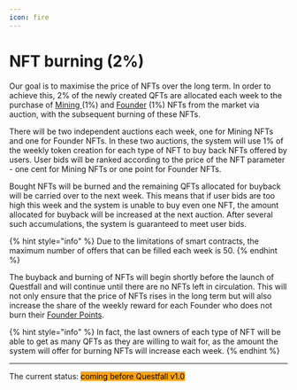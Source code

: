 ```yaml
---
icon: fire
---
```


# NFT burning (2%)

Our goal is to maximise the price of NFTs over the long term. In order to achieve this, 2% of the newly created QFTs are allocated each week to the purchase of [Mining ](broken-reference)(1%) and [Founder](../assets/founder-nfts.md) (1%) NFTs from the market via auction, with the subsequent burning of these NFTs.

There will be two independent auctions each week, one for Mining NFTs and one for Founder NFTs. In these two auctions, the system will use 1% of the weekly token creation for each type of NFT to buy back NFTs offered by users. User bids will be ranked according to the price of the NFT parameter - one cent for Mining NFTs or one point for Founder NFTs.

Bought NFTs will be burned and the remaining QFTs allocated for buyback will be carried over to the next week. This means that if user bids are too high this week and the system is unable to buy even one NFT, the amount allocated for buyback will be increased at the next auction. After several such accumulations, the system is guaranteed to meet user bids.

{% hint style="info" %}
Due to the limitations of smart contracts, the maximum number of offers that can be filled each week is 50.
{% endhint %}

The buyback and burning of NFTs will begin shortly before the launch of Questfall and will continue until there are no NFTs left in circulation. This will not only ensure that the price of NFTs rises in the long term but will also increase the share of the weekly reward for each Founder who does not burn their [Founder Points](../assets/founder-nfts.md).&#x20;

{% hint style="info" %}
In fact, the last owners of each type of NFT will be able to get as many QFTs as they are willing to wait for, as the amount the system will offer for burning NFTs will increase each week.
{% endhint %}

***


The current status: <mark style="background-color:orange;">coming before Questfall v1.0</mark>&#x20;
